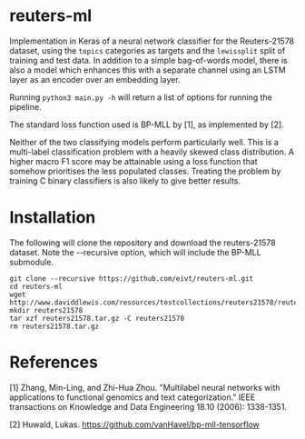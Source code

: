 # reuters-ml

Implementation in Keras of a neural network classifier for the Reuters-21578 dataset, using the `topics` categories as targets and the `lewissplit` split of training and test data. In addition to a simple bag-of-words model, there is also a model which enhances this with a separate channel using an LSTM layer as an encoder over an embedding layer.

Running ```python3 main.py -h``` will return a list of options for running the pipeline.

The standard loss function used is BP-MLL by [1], as implemented by [2].

Neither of the two classifying models perform particularly well. This is a multi-label classification problem with a heavily skewed class distribution. A higher macro F1 score may be attainable using a loss function that somehow prioritises the less populated classes. Treating the problem by training C binary classifiers is also likely to give better results.

# Installation

The following will clone the repository and download the reuters-21578 dataset. Note the --recursive option, which will include the BP-MLL submodule.

```
git clone --recursive https://github.com/eivt/reuters-ml.git
cd reuters-ml
wget http://www.daviddlewis.com/resources/testcollections/reuters21578/reuters21578.tar.gz
mkdir reuters21578
tar xzf reuters21578.tar.gz -C reuters21578
rm reuters21578.tar.gz
```


# References
[1] Zhang, Min-Ling, and Zhi-Hua Zhou. "Multilabel neural networks with applications to functional genomics and text categorization." IEEE transactions on Knowledge and Data Engineering 18.10 (2006): 1338-1351.

[2] Huwald, Lukas. https://github.com/vanHavel/bp-mll-tensorflow